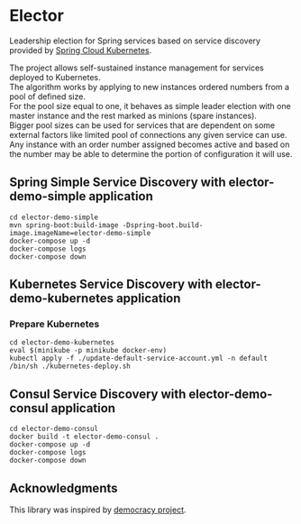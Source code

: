 # Elector
Leadership election for Spring services based on service discovery provided by [Spring Cloud Kubernetes](https://spring.io/projects/spring-cloud-kubernetes).

The project allows self-sustained instance management for services deployed to Kubernetes.  
The algorithm works by applying to new instances ordered numbers from a pool of defined size.  
For the pool size equal to one, it behaves as simple leader election with one master instance and the rest marked as minions (spare instances).  
Bigger pool sizes can be used for services that are dependent on some external factors like limited pool of connections any given service can use.  
Any instance with an order number assigned becomes active and based on the number may be able to determine the portion of configuration it will use.

## Spring Simple Service Discovery with elector-demo-simple application

```shell
cd elector-demo-simple
mvn spring-boot:build-image -Dspring-boot.build-image.imageName=elector-demo-simple
docker-compose up -d
docker-compose logs
docker-compose down
```

## Kubernetes Service Discovery with elector-demo-kubernetes application

### Prepare Kubernetes

```shell
cd elector-demo-kubernetes
eval $(minikube -p minikube docker-env)
kubectl apply -f ./update-default-service-account.yml -n default
/bin/sh ./kubernetes-deploy.sh
```

## Consul Service Discovery with elector-demo-consul application

```shell
cd elector-demo-consul
docker build -t elector-demo-consul .
docker-compose up -d
docker-compose logs
docker-compose down
```

## Acknowledgments

This library was inspired by [democracy project](https://www.npmjs.com/package/democracy).